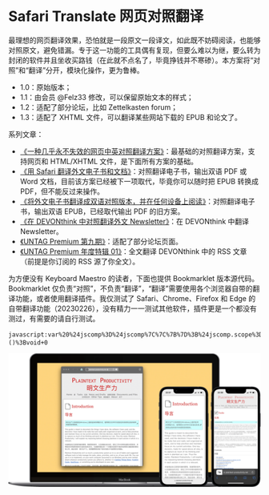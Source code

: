# Safari Translate 网页对照翻译

最理想的网页翻译效果，恐怕就是一段原文一段译文，如此既不妨碍阅读，也能够对照原文，避免错漏。专于这一功能的工具偶有复现，但要么难以为继，要么转为封闭的软件并且坐收买路钱（在此就不点名了，毕竟挣钱并不寒碜）。本方案将“对照”和“翻译”分开，模块化操作，更为鲁棒。

- 1.0：原始版本；
- 1.1：由会员 @Felz33 修改，可以保留原始文本的样式；
- 1.2：适配了部分论坛，比如 Zettelkasten forum；
- 1.3：适配了 XHTML 文件，可以翻译某些网站下载的 EPUB 和论文了。

系列文章：

- [《一种几乎永不失效的网页中英对照翻译方案》](https://utgd.net/article/4991)：最基础的对照翻译方案，支持网页和 HTML/XHTML 文件，是下面所有方案的基础。
- [《用 Safari 翻译外文电子书和文档》](https://utgd.net/article/6901)：对照翻译电子书，输出双语 PDF 或 Word 文档，目前该方案已经被下一项取代，毕竟你可以随时把 EPUB 转换成 PDF，但不能反过来操作。
- [《将外文电子书翻译成双语对照版本，并在任何设备上阅读》](https://utgd.net/article/10001)：对照翻译电子书，输出双语 EPUB，已经取代输出 PDF 的旧方案。
- [《在 DEVONthink 中对照翻译外文 Newsletter》](https://utgd.net/article/10005)：在 DEVONthink 中翻译 Newsletter。
- [《UNTAG Premium 第九期》](https://utgd.net/article/9628)：适配了部分论坛页面。
- [《UNTAG Premium 年度特辑 01》](https://utgd.net/article/9760)：全文翻译 DEVONthink 中的 RSS 文章（前提是你订阅的 RSS 源了你全文）。

为方便没有 Keyboard Maestro 的读者，下面也提供 Bookmarklet 版本源代码。Bookmarklet 仅负责“对照”，不负责“翻译”，“翻译”需要使用各个浏览器自带的翻译功能，或者使用翻译插件。我仅测试了 Safari、Chrome、Firefox 和 Edge 的自带翻译功能（20230226），没有精力一一测试其他软件，插件更是一个都没有测过，有需要的请自行测试。

```
javascript:var%20%24jscomp%3D%24jscomp%7C%7C%7B%7D%3B%24jscomp.scope%3D%7B%7D%3B%24jscomp.arrayIteratorImpl%3Dfunction(a)%7Bvar%20d%3D0%3Breturn%20function()%7Breturn%20d%3Ca.length%3F%7Bdone%3A!1%2Cvalue%3Aa%5Bd%2B%2B%5D%7D%3A%7Bdone%3A!0%7D%7D%7D%3B%24jscomp.arrayIterator%3Dfunction(a)%7Breturn%7Bnext%3A%24jscomp.arrayIteratorImpl(a)%7D%7D%3B%24jscomp.makeIterator%3Dfunction(a)%7Bvar%20d%3D%22undefined%22!%3Dtypeof%20Symbol%26%26Symbol.iterator%26%26a%5BSymbol.iterator%5D%3Breturn%20d%3Fd.call(a)%3A%24jscomp.arrayIterator(a)%7D%3B(function()%7Bfunction%20a(b)%7B%22img%22%3D%3D%3Db.nodeName.toLowerCase()%26%26b.parentElement.removeChild(b)%3Bb.setAttribute(%22translate%22%2C%22no%22)%3Bb.setAttribute(%22class%22%2Cb.getAttribute(%22class%22)%2B%22%20notranslate%22)%3Bb%3D%24jscomp.makeIterator(b.children)%3Bfor(var%20e%3Db.next()%3B!e.done%3Be%3Db.next())a(e.value)%7Dfor(var%20d%3D%24jscomp.makeIterator(document.querySelectorAll(%22li%3Anot(%3Ahas(p))%2C%20div%3Anot(%3Ahas(div%2C%20p))%2C%20p%2C%20h1%2C%20h2%2C%20h3%2C%20h4%22))%2Cc%3Dd.next()%3B!c.done%3Bc%3Dd.next())if(c%3Dc.value%2C%22no%22!%3D%3Dc.getAttribute(%22translate%22))%7Bvar%20f%3Dc.cloneNode(!0)%3Bc.parentElement.insertBefore(f%2Cc.nextElementSibling)%3Ba(c)%7D%7D)()%3Bvoid+0
```

![title](img.png)